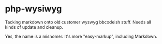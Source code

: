 php-wysiwyg
===========

Tacking markdown onto old customer wyswyg bbcodeish stuff. Needs all kinds of update and cleanup.


Yes, the name is a misnomer. It's more "easy-markup", including Markdown.
